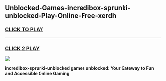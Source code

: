 
## Unblocked-Games-incredibox-sprunki-unblocked-Play-Online-Free-xerdh
<h3>
<a href="https://premium76.site?title=incredibox-sprunki-unblocked&ref=26A">CLICK TO PLAY</a></h3>
<hr>

<h3>
<a href="https://premium76.site?title=incredibox-sprunki-unblocked&ref=26A">CLICK 2 PLAY</a>
  
</h3>

<a href="https://premium76.site?title=incredibox-sprunki-unblocked&ref=26A"><img src="https://clearcache.store/games.png"></a>


**incredibox-sprunki-unblocked games unblocked: Your Gateway to Fun and Accessible Online Gaming**
